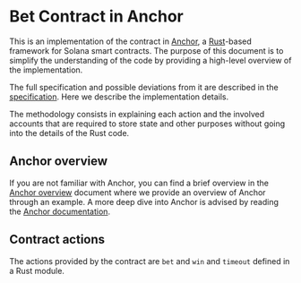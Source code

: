 # Bet Contract in Anchor

This is an implementation of the contract in [Anchor](https://www.anchor-lang.com), a [Rust](https://www.rust-lang.org)-based framework for Solana smart contracts. The purpose of this document is to simplify the understanding of the code by providing a high-level overview of the implementation.

The full specification and possible deviations from it are described in the [specification](../../README.md). Here we describe the implementation details.

The methodology consists in explaining each action and the involved accounts that are required to store state and other purposes without going into the details of the Rust code. 


## Anchor overview
If you are not familiar with Anchor, you can find a brief overview in the [Anchor overview](../../../AnchorOverview.md) document where we provide an overview of Anchor through an example. A more deep dive into Anchor is advised by reading the [Anchor documentation](https://www.anchor-lang.com).

## Contract actions

The actions provided by the contract are `bet` and `win` and `timeout` defined in a Rust module.